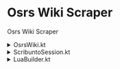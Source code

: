 # Osrs Wiki Scraper
Osrs Wiki Scraper

<details><summary>OsrsWiki.kt</summary>
<p>

### Create an OsrsWiki instance:
```kotlin
val wiki = OsrsWiki.builder()
    .withCookieManager(customCookieManager)
    .withProxy(customProxy)                
    .withUserAgent(customUserAgent)        
    .build() 
```

 - Optionally set a custom cookie manager.
   - ```.withCookieManager( CookieManager() )```
 - Optionally set a custom proxy.
   - ```.withProxy( Proxy() )```
 - Optionally set a custom user agent.
   - ```.withUserAgent( "Custom User Agent" )```

#### Using the OsrsWiki instance:

 - Get a page title by Item ID:
    - ```wiki.getPageTitleFromId( 995 )``` &#10145; "Coins"
 - Get page titles from Item IDs:
    - ```wiki.getPageTitlesFromIds(11832, 11834, 11836)``` &#10145; `["Bandos chestplate", "Bandos tassets", "Bandos boots"]`

```kotlin
    wiki.getPageTitleFromId(995)                   // "Coins"
    wiki.getPageTitlesFromIds(11832, 11834, 11836) // [ "Bandos chestplate", "Bandos tassets", "Bandos boots" ]
    wiki.getTitlesInCategory("")
```

</p>
</details>

<details><summary>ScribuntoSession.kt</summary>
<p>

### Creating a Scribunto Session:
```kotlin
val session = wiki.createScribuntoSession {
    withoutDefaultCode()                
    withWikiModule("ModuleName")        
    withCode("print('Hello World')")    
    withCode {                                       
        /* Use the Lua Builder */  
    }
}
```

 - Optionally disable the default code included in the session, you can add your own code with the `withCode` function.
   - ```.withoutDefaultCode()```
 - Optionally set the module the session will use, by default this is `"Var"`.
   - ```.withWikiModule("ModuleName")```
 - Optionally add code to the session.
   - ```.withCode("print('Hello World')")```
 - Optionally add code to the session.
   - ```.withCode { /* Use the Lua Builder */ }```

#### Using a Scribunto Session:

```kotlin

```

</p>
</details>

<details><summary>LuaBuilder.kt</summary>




</details>





















